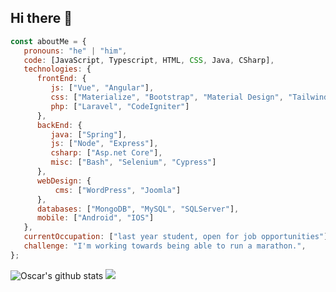 ## Hi there 👋

<!--
**kintaro8813/kintaro8813** is a ✨ _special_ ✨ repository because its `README.md` (this file) appears on your GitHub profile.

Here are some ideas to get you started:

- 🔭 I’m currently working on ...
- 🌱 I’m currently learning ...
- 👯 I’m looking to collaborate on ...
- 🤔 I’m looking for help with ...
- 💬 Ask me about ...
- 📫 How to reach me: ...
- 😄 Pronouns: ...
- ⚡ Fun fact: ...
-->

```javascript
const aboutMe = {
   pronouns: "he" | "him",
   code: [JavaScript, Typescript, HTML, CSS, Java, CSharp],
   technologies: {
      frontEnd: {
         js: ["Vue", "Angular"],
         css: ["Materialize", "Bootstrap", "Material Design", "Tailwind"],
         php: ["Laravel", "CodeIgniter"]
      },
      backEnd: {
         java: ["Spring"],
         js: ["Node", "Express"],
         csharp: ["Asp.net Core"],
         misc: ["Bash", "Selenium", "Cypress"]
      },
      webDesign: {
          cms: ["WordPress", "Joomla"]
      },
      databases: ["MongoDB", "MySQL", "SQLServer"],
      mobile: ["Android", "IOS"]
   },
   currentOccupation: ["last year student, open for job opportunities"],
   challenge: "I'm working towards being able to run a marathon.",
};
```

![Oscar's github stats](https://github-readme-stats.vercel.app/api?username=kintaro8813&show_icons=true&theme=radical)
 <img src="https://github-readme-stats.vercel.app/api/top-langs/?username=kintaro8813&count_private=true&theme=dracula">

